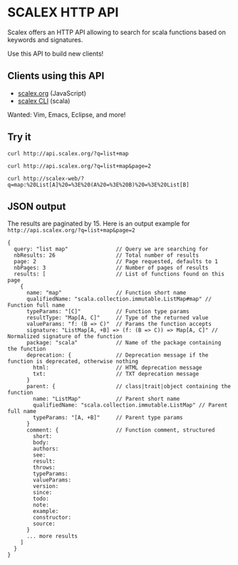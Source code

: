 # SCALEX HTTP API

Scalex offers an HTTP API allowing to search for scala functions based on keywords and signatures.

Use this API to build new clients!

## Clients using this API

- [scalex.org](http://scalex.org) (JavaScript)
- [scalex CLI](https://github.com/jonifreeman/Scalex-CLI) (scala)

Wanted: Vim, Emacs, Eclipse, and more!

## Try it

    curl http://api.scalex.org/?q=list+map

    curl http://api.scalex.org/?q=list+map&page=2

    curl http://scalex-web/?q=map:%20List[A]%20=%3E%20(A%20=%3E%20B)%20=%3E%20List[B]

## JSON output

The results are paginated by 15. Here is an output example for `http://api.scalex.org/?q=list+map&page=2`

    {
      query: "list map"               // Query we are searching for
      nbResults: 26                   // Total number of results
      page: 2                         // Page requested, defaults to 1
      nbPages: 3                      // Number of pages of results
      results: [                      // List of functions found on this page
        {
          name: "map"                 // Function short name
          qualifiedName: "scala.collection.immutable.ListMap#map" // Function full name
          typeParams: "[C]"           // Function type params
          resultType: "Map[A, C]"     // Type of the returned value
          valueParams: "f: (B => C)"  // Params the function accepts
          signature: "ListMap[A, +B] => (f: (B => C)) => Map[A, C]" // Normalized signature of the function
          package: "scala"            // Name of the package containing the function
          deprecation: {              // Deprecation message if the function is deprecated, otherwise nothing
            html:                     // HTML deprecation message
            txt:                      // TXT deprecation message
          }
          parent: {                   // class|trait|object containing the function
            name: "ListMap"           // Parent short name
            qualifiedName: "scala.collection.immutable.ListMap" // Parent full name
            typeParams: "[A, +B]"     // Parent type params
          }
          comment: {                  // Function comment, structured
            short: 
            body: 
            authors: 
            see: 
            result: 
            throws: 
            typeParams: 
            valueParams: 
            version: 
            since: 
            todo: 
            note: 
            example: 
            constructor: 
            source: 
          }
          ... more results
        ]
      }
    }

